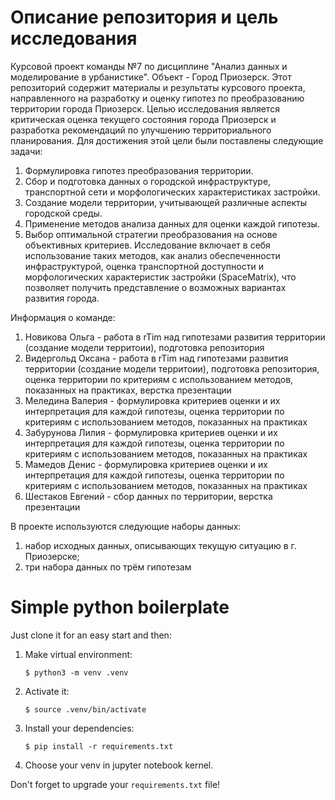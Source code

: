 # Описание репозитория и цель исследования
Курсовой проект команды №7 по дисциплине "Анализ данных и моделирование в урбанистике". Объект - Город Приозерск. Этот репозиторий содержит материалы и результаты курсового проекта, направленного на разработку и оценку гипотез по преобразованию территории города Приозерск.
Целью исследования является критическая оценка текущего состояния города Приозерск и разработка рекомендаций по улучшению территориального планирования. Для достижения этой цели были поставлены следующие задачи:
1. Формулировка гипотез преобразования территории.
2. Сбор и подготовка данных о городской инфраструктуре, транспортной сети и морфологических характеристиках застройки.
3. Создание модели территории, учитывающей различные аспекты городской среды.
4. Применение методов анализа данных для оценки каждой гипотезы.
5. Выбор оптимальной стратегии преобразования на основе объективных критериев.
Исследование включает в себя использование таких методов, как анализ обеспеченности инфраструктурой, оценка транспортной доступности и морфологических характеристик застройки (SpaceMatrix), что позволяет получить представление о возможных вариантах развития города.

Информация о команде:
1. Новикова Ольга - работа в rTim над гипотезами развития территории (создание модели территоии), подготовка репозитория
2. Видергольд Оксана - работа в rTim над гипотезами развития территории (создание модели территоии), подготовка репозитория, оценка территории по критериям с использованием методов, показанных на практиках, верстка презентации
3. Меледина Валерия - формулировка критериев оценки и их интерпретация для каждой гипотезы, оценка территории по критериям с использованием методов, показанных на практиках
4. Забурунова Лилия - формулировка критериев оценки и их интерпретация для каждой гипотезы, оценка территории по критериям с использованием методов, показанных на практиках
5. Мамедов Денис - формулировка критериев оценки и их интерпретация для каждой гипотезы, оценка территории по критериям с использованием методов, показанных на практиках
6. Шестаков Евгений - сбор данных по территории, верстка презентации

В проекте используются следующие наборы данных:
1) набор исходных данных, описывающих текущую ситуацию в г. Приозерске;
2) три набора данных по трём гипотезам

# Simple python boilerplate

Just clone it for an easy start and then:

1. Make virtual environment:

   ```
   $ python3 -m venv .venv
2. Activate it:
   ```
   $ source .venv/bin/activate
3. Install your dependencies:

   ```
   $ pip install -r requirements.txt
4. Choose your venv in jupyter notebook kernel.

Don't forget to upgrade your ``requirements.txt`` file!
